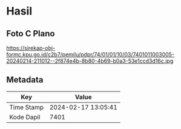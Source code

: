 # Hasil

## Foto C Plano

https://sirekap-obj-formc.kpu.go.id/c2b7/pemilu/pdpr/74/01/01/10/03/7401011003005-20240214-211012--2f874e4b-8b80-4b69-b0a3-53e1ccd3d16c.jpg


## Metadata

| Key        | Value               |
| ---------- | ------------------- |
| Time Stamp | 2024-02-17 13:05:41 |
| Kode Dapil | 7401                |



